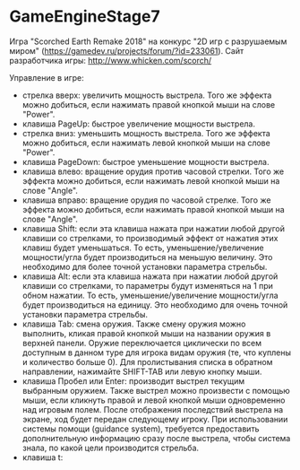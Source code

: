 # GameEngineStage7
Игра "Scorched Earth Remake 2018" на конкурс "2D игр с разрушаемым миром" (https://gamedev.ru/projects/forum/?id=233061).
Сайт разработчика игры: http://www.whicken.com/scorch/

Управление в игре:
 - стрелка вверх: увеличить мощность выстрела. Того же эффекта можно добиться, если нажимать правой кнопкой мыши на слове "Power".
 - клавиша PageUp: быстрое увеличение мощности выстрела.
 - стрелка вниз: уменьшить мощность выстрела. Того же эффекта можно добиться, если нажимать левой кнопкой мыши на слове "Power".
 - клавиша PageDown: быстрое уменьшение мощности выстрела.
 - клавиша влево: вращение орудия против часовой стрелки. Того же эффекта можно добиться, если нажимать левой кнопкой мыши на слове "Angle".
 - клавиша вправо: вращение орудия по часовой стрелке. Того же эффекта можно добиться, если нажимать правой кнопкой мыши на слове "Angle".
 - клавиша Shift: если эта клавиша нажата при нажатии любой другой клавиши со стрелками, то производимый эффект от нажатия этих клавиш будет уменьшаться. То есть, уменьшение/увеличение мощности/угла будет производиться на меньшую величину. Это необходимо для более точной установки параметра стрельбы.
 - клавиша Alt: если эта клавиша нажата при нажатии любой другой клавиши со стрелками, то параметры будут изменяться на 1 при обном нажатии. То есть, уменьшение/увеличение мощности/угла будет производиться на единицу. Это необходимо для очень точной установки параметра стрельбы.
 - клавиша Tab: смена оружия. Также смену оружия можно выполнить, кликая правой кнопкой мыши на названии оружия в верхней панели. Оружие переключается циклически по всем доступным в данном туре для игрока видам оружия (те, что куплены и количество больше 0). Для пролистывания списка в обратном направлении, нажимайте SHIFT-TAB или левую кнопку мыши.
 - клавиша Пробел или Enter: производит выстрел текущим выбранным оружием. Также выстрел можно произвести с помощью мыши, если кликнуть правой и левой кнопкой мыши одновременно над игровым полем. После отображения последствий выстрела на экране, ход будет передан следующему игроку. При использовании системы помощи (guidance system), требуется предоставить дополнительную информацию сразу после выстрела, чтобы система знала, по какой цели производится стрельба.
 - клавиша t:
